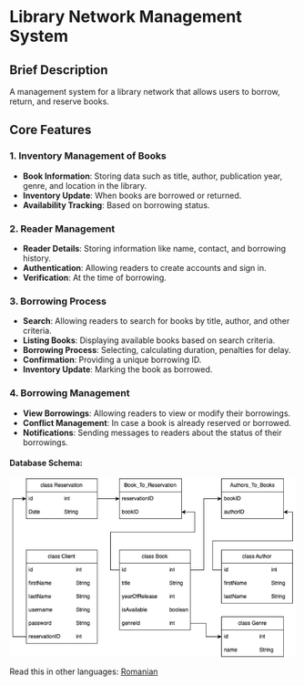 # Library Network Management System

## Brief Description
A management system for a library network that allows users to borrow, return, and reserve books.

## Core Features

### 1. Inventory Management of Books
- **Book Information**: Storing data such as title, author, publication year, genre, and location in the library.
- **Inventory Update**: When books are borrowed or returned.
- **Availability Tracking**: Based on borrowing status.

### 2. Reader Management
- **Reader Details**: Storing information like name, contact, and borrowing history.
- **Authentication**: Allowing readers to create accounts and sign in.
- **Verification**: At the time of borrowing.

### 3. Borrowing Process
- **Search**: Allowing readers to search for books by title, author, and other criteria.
- **Listing Books**: Displaying available books based on search criteria.
- **Borrowing Process**: Selecting, calculating duration, penalties for delay.
- **Confirmation**: Providing a unique borrowing ID.
- **Inventory Update**: Marking the book as borrowed.

### 4. Borrowing Management
- **View Borrowings**: Allowing readers to view or modify their borrowings.
- **Conflict Management**: In case a book is already reserved or borrowed.
- **Notifications**: Sending messages to readers about the status of their borrowings.

#### Database Schema:
![db Schema](https://github.com/Vladdstian/libraryManagementSystem/blob/main/db_schema.png?raw=true
)

Read this in other languages: [Romanian](README-ro.md)